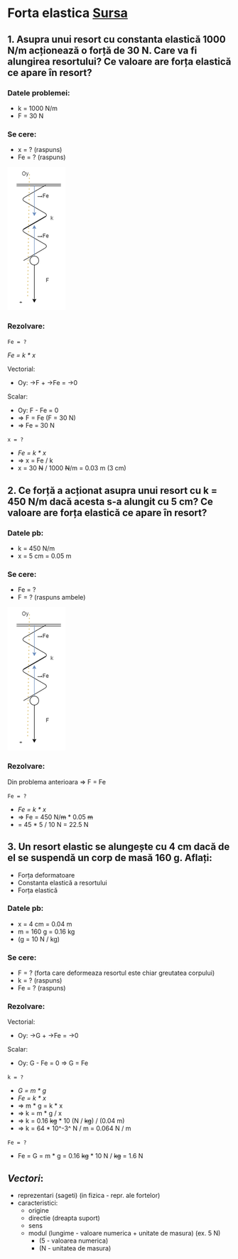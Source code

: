 # Forta elastica [Sursa](../probleme%20recomandate/forta_elastica_fisa_de_lucru.docx)

## 1. Asupra unui resort cu constanta elastică 1000 N/m acționează o forță de 30 N. Care va fi alungirea resortului? Ce valoare are forța elastică ce apare în resort?

### Datele problemei:

- k = 1000 N/m
- F = 30 N

### Se cere:

- x = ? (raspuns)
- Fe = ? (raspuns)

![pb](./pb.drawio.png)

### Rezolvare:

`Fe = ?`

*Fe = k * x*

Vectorial:
- Oy: →F + →Fe = →0

Scalar:
- Oy: F - Fe = 0 
- => F = Fe (F = 30 N) 
- => Fe = 30 N

`x = ?`

- *Fe = k * x*
- => x = Fe / k 
- x = 30 ~~N~~ / 1000 ~~N~~/m = 0.03 m (3 cm)

## 2.	Ce forță a acționat asupra unui resort cu k = 450 N/m dacă acesta s-a alungit cu 5 cm? Ce valoare are forța elastică ce apare în resort?

### Datele pb:

- k = 450 N/m
- x = 5 cm = 0.05 m

### Se cere:

- Fe = ?
- F = ?
(raspuns ambele)

![pb](./pb.drawio.png)

### Rezolvare:

Din problema anterioara => F = Fe

`Fe = ?`

- *Fe = k * x*
- => Fe = 450 N/~~m~~ * 0.05 ~~m~~ 
- = 45 * 5 / 10 N = 22.5 N

## 3.	Un resort elastic se alungește cu 4 cm dacă de el se suspendă un corp de masă 160 g. Aflați:
-	Forța deformatoare
-	Constanta elastică a resortului
-	Forța elastică

### Datele pb:

- x = 4 cm = 0.04 m
- m = 160 g = 0.16 kg
- (g = 10 N / kg)

### Se cere:

- F = ? (forta care deformeaza resortul este chiar greutatea corpului)
- k = ? (raspuns)
- Fe = ? (raspuns)

### Rezolvare:

Vectorial:
- Oy: →G + →Fe = →0

Scalar:
- Oy: G - Fe = 0 => G = Fe

`k = ?`
- *G = m * g*
- *Fe = k * x*
- => m * g = k * x 
- => k = m * g / x
- => k = 0.16 ~~kg~~ * 10 (N / ~~kg~~) / (0.04 m)
- => k = 64 * 10^-3^ N / m = 0.064 N / m

`Fe = ?`
- Fe = G = m * g = 0.16 ~~kg~~ * 10 N / ~~kg~~ = 1.6 N

## *Vectori*:

- reprezentari (sageti) (in fizica - repr. ale fortelor)
- caracteristici:
    - origine
    - directie (dreapta suport)
    - sens
    - modul (lungime - valoare numerica + unitate de masura) (ex. 5 N)
        - (5 - valoarea numerica)
        - (N - unitatea de masura)